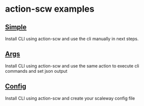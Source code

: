 # action-scw examples

## [Simple](install.yml)

Install CLI using action-scw and use the cli manually in next steps.

## [Args](args.yml)

Install CLI using action-scw and use the same action to execute cli commands and set json output

## [Config](config.yml)

Install CLI using action-scw and create your scaleway config file
